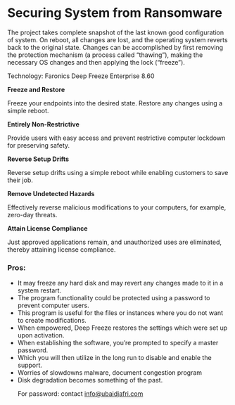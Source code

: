 # Securing System from Ransomware
The project takes complete snapshot of the last known good configuration of system. On reboot, all changes are lost, and the operating system reverts back to the original state. Changes can be accomplished by first removing the protection mechanism (a process called “thawing”), making the necessary OS changes and then applying the lock (“freeze”).

Technology:
Faronics Deep Freeze Enterprise 8.60

<p><strong>Freeze and Restore</strong></p>
<p>Freeze your endpoints into the desired state. Restore any changes using a simple reboot.</p>
<p><strong>Entirely Non-Restrictive</strong></p>
<p>Provide users with easy access and prevent restrictive computer lockdown for preserving safety.</p>
<p><strong>Reverse Setup Drifts</strong></p>
<p>Reverse setup drifts using a simple reboot while enabling customers to save their job.</p>
<p><strong>Remove Undetected Hazards</strong></p>
<p>Effectively reverse malicious modifications to your computers, for example, zero-day threats.</p>
<p><strong>Attain License Compliance</strong></p>
<p>Just approved applications remain, and unauthorized uses are eliminated, thereby attaining license compliance.</p>

<h3>Pros:</h3>
<ul>
<li>It may freeze any hard disk and may revert any changes made to it in a system restart.</li>
<li>The program functionality could be protected using a password to prevent computer users.</li>
<li>This program is useful for the files or instances where you do not want to create modifications.</li>
<li>When empowered, Deep Freeze restores the settings which were set up upon activation.</li>
<li>When establishing the software, you&#8217;re prompted to specify a master password.</li>
<li>Which you will then utilize in the long run to disable and enable the support.</li>
<li>Worries of slowdowns malware, document congestion program</li>
<li>Disk degradation becomes something of the past.</li>

  For password: contact info@ubaidjafri.com
